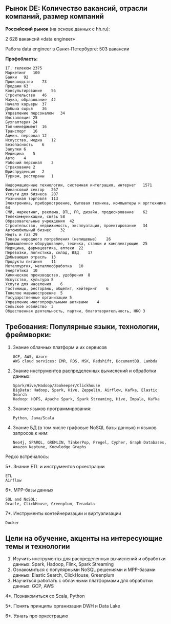 ## Рынок DE: Количество вакансий, отрасли компаний, размер компаний

**Российский рынок** (на основе данных с hh.ru):

2 628 вакансий «data engineer»

Работа data engineer в Санкт-Петербурге: 503 вакансии

**Профобласть:**

```
IT, телеком	2375
Маркетинг	100
Банки	92
Производство	73
Продажи	63
Консультирование	56
Строительство	46
Наука, образование	42
Начало карьеры	37
Добыча сырья	36
Управление персоналом	34
Инсталляция	25
Бухгалтерия	24
Топ-менеджмент	16
Транспорт	16
Админ. персонал	12
Искусство, медиа	12
Безопасность	6
Закупки	6
Медицина	5
Авто	4
Рабочий персонал	3
Страхование	2
Юриспруденция	2
Туризм, рестораны	1
```

```
Информационные технологии, системная интеграция, интернет	1571
Финансовый сектор	267
Услуги для бизнеса	207
Розничная торговля	113
Электроника, приборостроение, бытовая техника, компьютеры и оргтехника	64
СМИ, маркетинг, реклама, BTL, PR, дизайн, продюсирование	62
Телекоммуникации, связь	58
Образовательные учреждения	42
Строительство, недвижимость, эксплуатация, проектирование	34
Автомобильный бизнес	32
Нефть и газ	29
Товары народного потребления (непищевые)	26
Промышленное оборудование, техника, станки и комплектующие	25
Медицина, фармацевтика, аптеки	22
Перевозки, логистика, склад, ВЭД	17
Добывающая отрасль	13
Продукты питания	11
Металлургия, металлообработка	10
Энергетика	10
Химическое производство, удобрения	8
Искусство, культура	8
Услуги для населения	6
Гостиницы, рестораны, общепит, кейтеринг	6
Тяжелое машиностроение	5
Государственные организации	5
Управление многопрофильными активами	4
Сельское хозяйство	3
Общественная деятельность, партии, благотворительность, НКО 3
```

## Требования: Популярные языки, технологии, фреймворки:

1. Знание облачных платформ и их сервисов
   ```
   GCP, AWS, Azure
   AWS cloud services: EMR, RDS, MSK, Redshift, DocumentDB, Lambda

2. Знание инструментов распределенных вычислений и обработки данных:
   ```
   Spark/Hive/Hadoop/Zookeeper/Clickhouse
   BigData: Hadoop, Spark, Hive, Zeppelin, Airflow, Kafka, Elastic Search
   Hadoop: HDFS, Apache Spark, Spark Streaming, Hive, Impala, Kafka

3. Знание языков программирования:
   ```
   Python, Java/Scala

4. Знание БД (в том числе графовые NoSQL базы данных) и языков запросов к ним:
   ```
   Neo4j, SPARQL, GREMLIN, TinkerPop, Pregel, Cypher, Graph Databases, Amazon Neptune, Knowledge Graphs

Редко встречалось:

5*. Знание ETL и инструментов оркестрации
```
ETL
Airflow
```

6*. MPP-базы данных
```
SQL and NoSQL:
Oracle, ClickHouse, Greenplum, Teradata
```

7*. Инструменты контейнеризации и виртуализации
```
Docker
```

## Цели на обучение, акценты на интересующие темы и технологии

1. Изучить инструменты для распределенных вычислений и обработки данных: Spark, Hadoop, Flink, Spark Streaming
2. Ознакомиться с популярными NoSQL решениями и MPP-базами данных: Elastic Search, ClickHouse, Greenplum
3. Научиться работать с облачными платформами для обработки данных: GCP, AWS 
   
4*. Познакомиться со Scala, Python

5*. Понять принципы организации DWH и Data Lake

6*. Узнать про оркестрацию